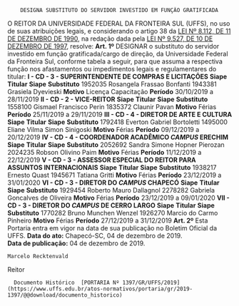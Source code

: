         DESIGNA SUBSTITUTO DO SERVIDOR INVESTIDO EM FUNÇÃO GRATIFICADA  

 O REITOR DA UNIVERSIDADE FEDERAL DA FRONTEIRA SUL (UFFS), no uso de suas atribuições legais, e considerando o artigo 38 da [LEI Nº 8.112, DE 11 DE DEZEMBRO DE 1990](http://www.planalto.gov.br/ccivil_03/LEIS/L8112cons.htm), na redação dada pela [LEI Nº 9.527, DE 10 DE DEZEMBRO DE 1997](http://www.planalto.gov.br/ccivil_03/LEIS/L9527.htm), resolve:   **Art. 1º**  DESIGNAR o substituto do servidor investido em função gratificada/cargo de direção, da Universidade Federal da Fronteira Sul, conforme tabela a seguir, para que assuma a respectiva função nos afastamentos ou impedimentos legais e regulamentares do titular: **I - CD - 3 - SUPERINTENDENTE DE COMPRAS E LICITAÇÕES**     **Siape**   **Titular**   **Siape**   **Substituto**     1952035   Rosangela Frassao Bonfanti   1943381   Grasiela Dyevieski     **Motivo**   Licença Capacitação   **Período**   30/10/2019 a 28/11/2019     **II - CD - 2 - VICE-REITOR**     **Siape**   **Titular**   **Siape**   **Substituto**    1558100  Gismael Francisco Perin   1835372   Claunir Pavan     **Motivo**   Férias   **Período**   25/11/2019 a 29/11/2019     **III - CD - 4 - DIRETOR DE ARTE E CULTURA**     **Siape**   **Titular**   **Siape**   **Substituto**    1792418  Everton Gabriel Bortoletti   1495000   Eliane Vilma Simon Sinigoski     **Motivo**   Férias   **Período**   09/12/2019 a 20/12/2019     **IV - CD - 4 - COORDENADOR ACADÊMICO *CAMPUS*  ERECHIM**     **Siape**   **Titular**   **Siape**   **Substituto**    2052692  Sandra Simone Hopner Pierozan   2024235   Robson Olivino Paim     **Motivo**   Férias   **Período**   11/12/2019 a 22/12/2019     **V - CD - 3 - ASSESSOR ESPECIAL DO REITOR PARA ASSUNTOS INTERNACIONAIS**     **Siape**   **Titular**   **Siape**   **Substituto**    1938217  Ernesto Quast   1945671   Tatiana Gritti     **Motivo**   Férias   **Período**   23/12/2019 a 31/01/2020     **VI - CD - 3 - DIRETOR DO *CAMPUS*  CHAPECÓ**     **Siape**   **Titular**   **Siape**   **Substituto**    1929454  Roberto Mauro Dallagnol   2278282   Gabriela Goncalves de Oliveira     **Motivo**   Férias   **Período**   23/12/2019 a 09/01/2020     **VII - CD - 3 - DIRETOR DO *CAMPUS*  DE CERRO LARGO**     **Siape**   **Titular**   **Siape**   **Substituto**    1770282  Bruno Munchen Wenzel   1926270   Marcio do Carmo Pinheiro     **Motivo**   Férias   **Período**   27/12/2019 a 31/12/2019       **Art. 2º**  Esta Portaria entra em vigor na data de sua publicação no Boletim Oficial da UFFS.        **Data do ato:** Chapecó-SC, 04 de dezembro de 2019.   
 **Data de publicação:**  04 de dezembro de 2019. 

    Marcelo Recktenvald   
 Reitor 

      Documento Histórico  [PORTARIA Nº 1397/GR/UFFS/2019](https://www.uffs.edu.br/atos-normativos/portaria/gr/2019-1397/@@download/documento_historico)     
      
